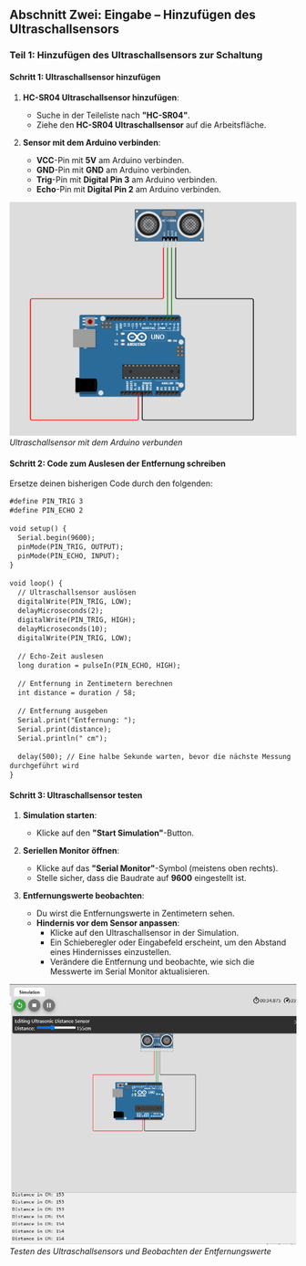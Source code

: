 ## Abschnitt Zwei: Eingabe – Hinzufügen des Ultraschallsensors

### Teil 1: Hinzufügen des Ultraschallsensors zur Schaltung

#### Schritt 1: Ultraschallsensor hinzufügen

1. **HC-SR04 Ultraschallsensor hinzufügen**:
   - Suche in der Teileliste nach **"HC-SR04"**.
   - Ziehe den **HC-SR04 Ultraschallsensor** auf die Arbeitsfläche.

2. **Sensor mit dem Arduino verbinden**:
   - **VCC**-Pin mit **5V** am Arduino verbinden.
   - **GND**-Pin mit **GND** am Arduino verbinden.
   - **Trig**-Pin mit **Digital Pin 3** am Arduino verbinden.
   - **Echo**-Pin mit **Digital Pin 2** am Arduino verbinden.

![Ultraschallsensor Schaltung](img1.PNG)  
*Ultraschallsensor mit dem Arduino verbunden*

#### Schritt 2: Code zum Auslesen der Entfernung schreiben

Ersetze deinen bisherigen Code durch den folgenden:

```arduino
#define PIN_TRIG 3
#define PIN_ECHO 2

void setup() {
  Serial.begin(9600);
  pinMode(PIN_TRIG, OUTPUT);
  pinMode(PIN_ECHO, INPUT);
}

void loop() {
  // Ultraschallsensor auslösen
  digitalWrite(PIN_TRIG, LOW);
  delayMicroseconds(2);
  digitalWrite(PIN_TRIG, HIGH);
  delayMicroseconds(10);
  digitalWrite(PIN_TRIG, LOW);

  // Echo-Zeit auslesen
  long duration = pulseIn(PIN_ECHO, HIGH);

  // Entfernung in Zentimetern berechnen
  int distance = duration / 58;

  // Entfernung ausgeben
  Serial.print("Entfernung: ");
  Serial.print(distance);
  Serial.println(" cm");

  delay(500); // Eine halbe Sekunde warten, bevor die nächste Messung durchgeführt wird
}
```

#### Schritt 3: Ultraschallsensor testen

1. **Simulation starten**:
   - Klicke auf den **"Start Simulation"**-Button.

2. **Seriellen Monitor öffnen**:
   - Klicke auf das **"Serial Monitor"**-Symbol (meistens oben rechts).
   - Stelle sicher, dass die Baudrate auf **9600** eingestellt ist.

3. **Entfernungswerte beobachten**:
   - Du wirst die Entfernungswerte in Zentimetern sehen.
   - **Hindernis vor dem Sensor anpassen**:
     - Klicke auf den Ultraschallsensor in der Simulation.
     - Ein Schieberegler oder Eingabefeld erscheint, um den Abstand eines Hindernisses einzustellen.
     - Verändere die Entfernung und beobachte, wie sich die Messwerte im Serial Monitor aktualisieren.

![Ultraschallsensor Simulation](img2.PNG)  
*Testen des Ultraschallsensors und Beobachten der Entfernungswerte*
